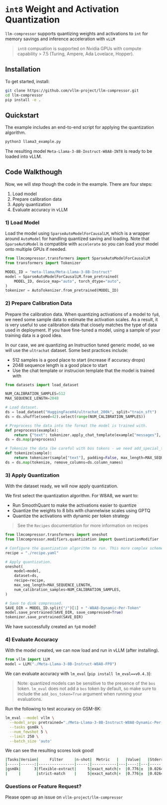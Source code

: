 # `int8` Weight and Activation Quantization

`llm-compressor` supports quantizing weights and activations to `int` for memory savings and inference acceleration with `vLLM`

> `int8` compuation is supported on Nvidia GPUs with compute capability > 7.5 (Turing, Ampere, Ada Lovelace, Hopper).

## Installation

To get started, install:

```bash
git clone https://github.com/vllm-project/llm-compressor.git
cd llm-compressor
pip install -e .
```

## Quickstart

The example includes an end-to-end script for applying the quantization algorithm.

```bash
python3 llama3_example.py
```

The resulting model `Meta-Llama-3-8B-Instruct-W8A8-INT8` is ready to be loaded into vLLM.

## Code Walkthough

Now, we will step though the code in the example. There are four steps:
1) Load model
2) Prepare calibration data
3) Apply quantization
4) Evaluate accuracy in vLLM

### 1) Load Model

Load the model using `SparseAutoModelForCausalLM`, which is a wrapper around `AutoModel` for handling quantized saving and loading. Note that `SparseAutoModel` is compatible with `accelerate` so you can load your model onto multiple GPUs if needed.

```python
from llmcompressor.transformers import SparseAutoModelForCausalLM
from transformers import Tokenizer

MODEL_ID = "meta-llama/Meta-Llama-3-8B-Instruct"
model = SparseAutoModelForCausalLM.from_pretrained(
    MODEL_ID, device_map="auto", torch_dtype="auto",
)
tokenizer = AutoTokenizer.from_pretrained(MODEL_ID)
```

### 2) Prepare Calibration Data

Prepare the calibration data. When quantizing activations of a model to `fp8`, we need some sample data to estimate the activation scales. As a result, it is very useful to use calibration data that closely matches the type of data used in deployment. If you have fine-tuned a model, using a sample of your training data is a good idea.

In our case, we are quantizing an Instruction tuned generic model, so we will use the `ultrachat` dataset. Some best practices include:
* 512 samples is a good place to start (increase if accuracy drops)
* 2048 sequence length is a good place to start
* Use the chat template or instrucion template that the model is trained with

```python
from datasets import load_dataset

NUM_CALIBRATION_SAMPLES=512
MAX_SEQUENCE_LENGTH=2048

# Load dataset.
ds = load_dataset("HuggingFaceH4/ultrachat_200k", split="train_sft")
ds = ds.shuffle(seed=42).select(range(NUM_CALIBRATION_SAMPLES))

# Preprocess the data into the format the model is trained with.
def preprocess(example):
    return {"text": tokenizer.apply_chat_template(example["messages"], tokenize=False,)}
ds = ds.map(preprocess)

# Tokenize the data (be careful with bos tokens - we need add_special_tokens=False since the chat_template already added it).
def tokenize(sample):
    return tokenizer(sample["text"], padding=False, max_length=MAX_SEQUENCE_LENGTH, truncation=True, add_special_tokens=False)
ds = ds.map(tokenize, remove_columns=ds.column_names)
```

### 3) Apply Quantization

With the dataset ready, we will now apply quantization.

We first select the quantization algorithm. For W8A8, we want to:
* Run SmoothQuant to make the activations easier to quantize
* Quantize the weights to 8 bits with channelwise scales using GPTQ
* Quantize the activations with dynamic per token strategy

> See the `Recipes` documentation for more information on recipes

```python
from llmcompressor.transformers import oneshot
from llmcompressor.modifiers.quantization import QuantizationModifier

# Configure the quantization algorithm to run. This more complex scheme requires a YAML based recipe.
recipe = "./recipe.yaml"

# Apply quantization.
oneshot(
    model=model,
    dataset=ds,
    recipe=recipe,
    max_seq_length=MAX_SEQUENCE_LENGTH,
    num_calibration_samples=NUM_CALIBRATION_SAMPLES,
)

# Save to disk compressed.
SAVE_DIR = MODEL_ID.split("/")[1] + "-W8A8-Dynamic-Per-Token"
model.save_pretrained(SAVE_DIR, save_compressed=True)
tokenizer.save_pretrained(SAVE_DIR)
```

We have successfully created an `fp8` model!

### 4) Evaluate Accuracy

With the model created, we can now load and run in vLLM (after installing).

```python
from vllm import LLM
model = LLM("./Meta-Llama-3-8B-Instruct-W8A8-FP8")
```

We can evaluate accuracy with `lm_eval` (`pip install lm_eval==v0.4.3`):
> Note: quantized models can be sensitive to the presence of the `bos` token. `lm_eval` does not add a `bos` token by default, so make sure to include the `add_bos_token=True` argument when running your evaluations.

Run the following to test accuracy on GSM-8K:

```bash
lm_eval --model vllm \
  --model_args pretrained="./Meta-Llama-3-8B-Instruct-W8A8-Dynamic-Per-Token",add_bos_token=true \
  --tasks gsm8k \
  --num_fewshot 5 \
  --limit 250 \
  --batch_size 'auto'
```

We can see the resulting scores look good!

```bash
|Tasks|Version|     Filter     |n-shot|  Metric   |   |Value|   |Stderr|
|-----|------:|----------------|-----:|-----------|---|----:|---|-----:|
|gsm8k|      3|flexible-extract|     5|exact_match|↑  |0.776|±  |0.0264|
|     |       |strict-match    |     5|exact_match|↑  |0.776|±  |0.0264|
```

### Questions or Feature Request?

Please open up an issue on `vllm-project/llm-compressor`
